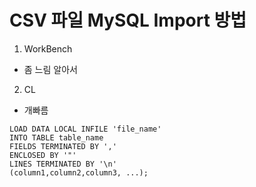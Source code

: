 # CSV 파일 MySQL Import 방법

1. WorkBench
- 좀 느림 알아서

2. CL
- 개빠름
```
LOAD DATA LOCAL INFILE 'file_name'
INTO TABLE table_name
FIELDS TERMINATED BY ','
ENCLOSED BY '"'
LINES TERMINATED BY '\n'
(column1,column2,column3, ...);
```